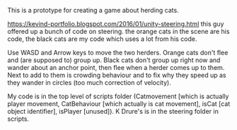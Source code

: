 This is a prototype for creating a game about herding cats.

https://kevind-portfolio.blogspot.com/2016/01/unity-steering.html this guy offered up a bunch of code on steering. the orange cats in the scene are his code, the black cats are my code which uses a lot from his code. 

Use WASD and Arrow keys to move the two herders. Orange cats don't flee and (are supposed to) group up. Black cats don't group up right now and wander about an anchor point, then flee when a herder comes up to them. Next to add to them is crowding behaviour and to fix why they speed up as they wander in circles (too much correction of velocity).

My code is in the top level of scripts folder (Catmovement [which is actually player movement, CatBehaviour [which actually is cat movement], isCat [cat object identifier], isPlayer [unused]). K Drure's is in the steering folder in scripts.